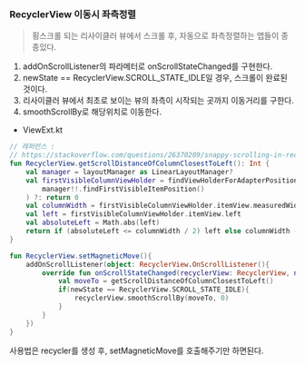 ### RecyclerView 이동시 좌측정렬
> 횡스크롤 되는 리사이클러 뷰에서 스크롤 후, 자동으로 좌측정렬하는 앱들이 종종있다.

1. addOnScrollListener의 파라메터로 onScrollStateChanged를 구현한다.
2. newState == RecyclerView.SCROLL_STATE_IDLE일 경우, 스크롤이 완료된 것이다.
3. 리사이클러 뷰에서 최초로 보이는 뷰의 좌측이 시작되는 곳까지 이동거리를 구한다.
4. smoothScrollBy로 해당위치로 이동한다.

- ViewExt.kt
~~~kotlin
// 레퍼런스 :
// https://stackoverflow.com/questions/26370289/snappy-scrolling-in-recyclerview/33774983
fun RecyclerView.getScrollDistanceOfColumnClosestToLeft(): Int {
    val manager = layoutManager as LinearLayoutManager?
    val firstVisibleColumnViewHolder = findViewHolderForAdapterPosition(
        manager!!.findFirstVisibleItemPosition()
    ) ?: return 0
    val columnWidth = firstVisibleColumnViewHolder.itemView.measuredWidth
    val left = firstVisibleColumnViewHolder.itemView.left
    val absoluteLeft = Math.abs(left)
    return if (absoluteLeft <= columnWidth / 2) left else columnWidth - absoluteLeft
}

fun RecyclerView.setMagneticMove(){
    addOnScrollListener(object: RecyclerView.OnScrollListener(){
        override fun onScrollStateChanged(recyclerView: RecyclerView, newState: Int) {
            val moveTo = getScrollDistanceOfColumnClosestToLeft()
            if(newState == RecyclerView.SCROLL_STATE_IDLE){
                recyclerView.smoothScrollBy(moveTo, 0)
            }
        }
    })
}

~~~

사용법은 recycler를 생성 후, setMagneticMove를 호출해주기만 하면된다.